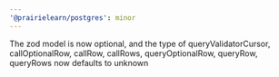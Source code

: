 ```yaml
---
'@prairielearn/postgres': minor
---
```


The zod model is now optional, and the type of queryValidatorCursor, callOptionalRow, callRow, callRows, queryOptionalRow, queryRow, queryRows now defaults to unknown
